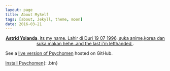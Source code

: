 ```yaml
---
layout: page
title: About MySelf
tags: [about, Jekyll, theme, moon]
date: 2016-03-21
---
```

    
<center><a href="http://astridyolanda.github.io/"><b>Astrid Yolanda</b>, its my name. Lahir di Duri 19 07 1996, suka anime,korea dan suka makan hehe..and the last i'm lefthanded </a> .</center>







See a [live version of Psychomen](http://astridyolanda.github.io/) hosted on GitHub.


      
[Install Psychomen](https://github.com/astridyolanda/){: .btn}

